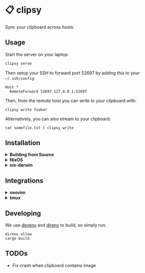 # 📋 clipsy

Sync your clipboard across hosts.

## Usage

Start the server on your laptop:

```bash
clipsy serve
```

Then setup your SSH to forward port 52697 by adding this to your
`~/.ssh/config`:

```
Host *
  RemoteForward 52697 127.0.0.1:52697
```

Then, from the remote host you can write to your clipboard with:

```
clipsy write foobar
```

Alternatively, you can also stream to your clipboard:

```
cat somefile.txt | clipsy write
```

## Installation

<details>
<summary><b>Building from Source</b></summary>

You can install with Rust's `cargo`:

```
cargo install --git https://github.com/luizribeiro/clipsy
```

</details>

<details>
<summary><b>NixOS</b></summary>

On your `flake.nix`, add `clipsy` as an `input`

```nix
{
  inputs.sops-nix.url = "github:luizribeiro/clipsy;

  outputs = { self, nixpkgs, clipsy }: {
    # change `yourhostname` to your actual hostname
    nixosConfigurations.yourhostname = nixpkgs.lib.nixosSystem {
      # customize to your system
      system = "x86_64-linux";
      modules = [
        ./configuration.nix
        clipsy.nixosModules.linux
      ];
    };
  };
}
```

With the module loaded, you can enable `clipsy` as a service:

```nix
{ ... }:

{
  services.clipsy.enable = true;
}
```

If you setup the overlay `clipsy.overlays.default`, you will be able
to install `clipsy` to your `PATH` as well (which is necessary for the
neovim and tmux integrations):

```nix
{ pkgs, clipsy, ... }:

{
  nixpkgs.overlays = [
    clipsy.overlays.default
  ];
  environment.systemPackages = with pkgs; [ clipsy ];
}
```

</details>

<details>
<summary><b>nix-darwin</b></summary>

The instructions are the same as NixOS', with the difference that the
module is `clipsy.nixosModules.darwin` instead of
`clipsy.nixosModules.linux`.

</details>

## Integrations

<details>
<summary><b>neovim</b></summary>

With [vim-plug](https://github.com/junegunn/vim-plug), simply add to your config:

```
Plug 'luizribeiro/clipsy'
```

And anything copied through the registers `+` and `*` will be automatically synced
to your clipsy server.
</details>

<details>
<summary><b>tmux</b></summary>

With [tpm](https://github.com/tmux-plugins/tpm) (Tmux Plugin Manager),
simply add to your config:

```
set -g @plugin 'luizribeiro/clipsy'
```

And anything copied through tmux will be automatically synced to your
clipsy server.
</details>

## Developing

We use [devenv](https://devenv.sh) and [direnv](https://direnv.net) to
build, so simply run:

```
direnv allow
cargo build
```

## TODOs

* Fix crash when clipboard contains image
